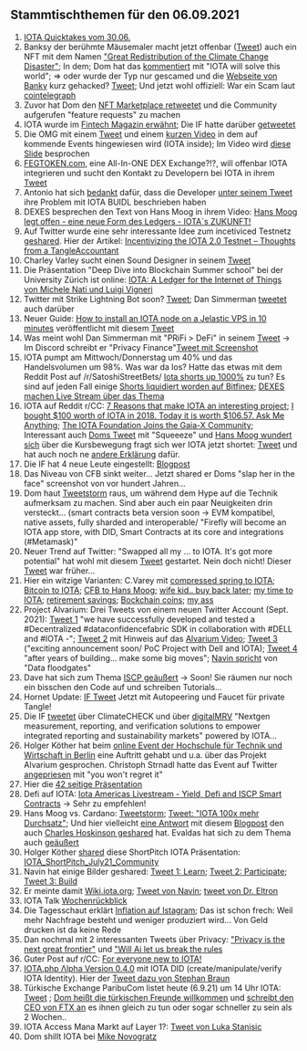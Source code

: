 ## Stammtischthemen für den 06.09.2021

1. [IOTA Quicktakes vom 30.06.](https://www.youtube.com/watch?v=TAlbXu1l6rY)
2. Banksy der berühmte Mäusemaler macht jetzt offenbar ([Tweet](https://twitter.com/pranksy/status/1432624092797079552?s=20)) auch ein NFT mit dem Namen ["Great Redistribution of the Climate Change Disaster"](https://opensea.io/assets/0x495f947276749ce646f68ac8c248420045cb7b5e/769987281610794526370432769847587291321402667277633018751858935165377052673); In dem; Dom hat das [kommentiert](https://twitter.com/DomSchiener/status/1432637900085207041?s=20) mit "IOTA will solve this world"; => oder wurde der Typ nur gescamed und die [Webseite von Banky](https://banksy.co.uk/) kurz gehacked? [Tweet](https://twitter.com/pranksy/status/1432644668056084482?s=20); Und jetzt wohl offiziell: War ein Scam laut [cointelegraph](https://de.cointelegraph.com/news/nft-whale-pranksy-pranked-by-fake-banksy-for-97-7-eth/amp)
3. Zuvor hat Dom den [NFT Marketplace retweetet](https://twitter.com/DomSchiener/status/1432637900085207041?s=20) und die Community aufgerufen "feature requests" zu machen
4. IOTA wurde im [Fintech Magazin erwähnt](https://fintechmagazine.com/digital-payments/blockchain-technology-defi-security-hackers-market); Die IF hatte darüber [getweetet](https://twitter.com/iota/status/1432673759585046532?s=20)
5. Die OMG mit einem [Tweet](https://twitter.com/ObjectMgmtGroup/status/1432710525612445710?s=20) und einem [kurzen Video](https://www.youtube.com/watch?v=vfgaWsq9nkI) in dem auf kommende Events hingewiesen wird (IOTA inside); Im Video wird [diese Slide](https://twitter.com/Vrom14286662/status/1432955246507171841?s=20) besprochen
6. [FEGTOKEN.com](https://fegtoken.com/), eine All-In-ONE DEX Exchange?!?, will offenbar IOTA integrieren und sucht den Kontakt zu Developern bei IOTA in ihrem [Tweet](https://twitter.com/FEGtoken/status/1432632949883740163?s=20)
7. Antonio hat sich [bedankt](https://twitter.com/antonionardella/status/1432982765323100168?s=20) dafür, dass die Developer [unter seinem Tweet](https://twitter.com/antonionardella/status/1432257743767883777?s=20) ihre Problem mit IOTA BUIDL beschrieben haben
8. DEXES besprechen den Text von Hans Moog in ihrem Video: [Hans Moog legt offen - eine neue Form des Ledgers - IOTA´s ZUKUNFT!](https://www.youtube.com/watch?v=DYE1JkcxfIg&t=2707s)
9. Auf Twitter wurde eine sehr interessante Idee zum incetiviced Testnetz [geshared](https://twitter.com/finance_funny/status/1432710351125164038?s=20). Hier der Artikel: [Incentivizing the IOTA 2.0 Testnet – Thoughts from a TangleAccountant](https://funnymanfinance.com/incentivizing-the-iota-2-0-testnet-thoughts-from-a-tangleaccountant/)
10. Charley Varley sucht einen Sound Designer in seinem [Tweet](https://twitter.com/c_varley/status/1432724873495908363?s=20)
11. Die Präsentation "Deep Dive into Blockchain Summer school" bei der University Zürich ist online: [IOTA: A Ledger for the Internet of Things von Michele Nati und Luigi Vigneri](https://files.iota.org/media/IOTA-UZH_Deep_dive_blockchain_summer_school_-July2021.pdf)
12. Twitter mit Strike Lightning Bot soon? [Tweet](https://twitter.com/BitcoinMagazine/status/1433032351777492992?s=20); Dan Simmerman [tweetet](https://twitter.com/DanSimerman/status/1433436483487256580?s=20) auch darüber
13. Neuer Guide: [How to install an IOTA node on a Jelastic VPS in 10 minutes](https://iotasonicx.medium.com/how-to-install-an-iota-node-on-a-jelastic-vps-in-10-minutes-4ac352d19742) veröffentlicht mit diesem [Tweet](https://twitter.com/IotaSonic/status/1391370897559273475?s=209)
14. Was meint wohl Dan Simmerman mit "PRiFi > DeFi" in seinem [Tweet](https://twitter.com/DanSimerman/status/1433231764659523585?s=20) -> Im Discord schreibt er "Privacy Finance"[Tweet mit Screenshot](https://twitter.com/Vrom14286662/status/1433342487192604675?s=20)
15. IOTA pumpt am Mittwoch/Donnerstag um 40% und das Handelsvolumen um 98%. Was war da los? Hatte das etwas mit dem Reddit Post auf /r/SatoshiStreetBets/ [Iota shorts up 1000%](https://www.reddit.com/r/SatoshiStreetBets/comments/pfu6vf/iota_shorts_up_1000/?utm_source=share&utm_medium=web2x&context=3) zu tun? Es sind auf jeden Fall einige [Shorts liquidiert worden auf Bitfinex](https://datamish.com/iotusd); [DEXES machen Live Stream über das Thema](https://www.youtube.com/watch?v=v-FD6bTtoqc)
16. IOTA auf Reddit r/CC: [7 Reasons that make IOTA an interesting project](https://www.reddit.com/r/CryptoCurrency/comments/pejsmn/7_reasons_that_make_iota_an_interesting_project/?utm_source=share&utm_medium=web2x&context=3); [I bought $100 worth of IOTA in 2018. Today it is worth $106.57. Ask Me Anything](https://www.reddit.com/r/CryptoCurrency/comments/pf2qap/i_bought_100_worth_of_iota_in_2018_today_it_is/?utm_source=share&utm_medium=web2x&context=3); [The IOTA Foundation Joins the Gaia-X Community](https://www.reddit.com/r/CryptoCurrency/comments/pgcn1u/the_iota_foundation_joins_the_gaiax_community/?utm_source=share&utm_medium=web2x&context=3); Interessant auch [Doms Tweet](https://twitter.com/DomSchiener/status/1433409763635875846?s=20) mit "Squeeeze" und [Hans Moog wundert sich](https://twitter.com/hus_qy/status/1433420573548290051?s=20) über die Kursbewegung fragt sich wer IOTA jetzt shortet: [Tweet](https://twitter.com/hus_qy/status/1433421581963776002?s=20) und hat auch noch ne [andere Erklärung](https://twitter.com/hus_qy/status/1433422372447522828?s=20) dafür.
17. Die IF hat 4 neue Leute eingestellt: [Blogpost](https://blog.iota.org/welcome-to-the-iota-foundation-september-2021/)
18. Das Niveau von CFB sinkt weiter... Jetzt shared er Doms "slap her in the face" screenshot von vor hundert Jahren...
19. Dom haut [Tweetstorm](https://twitter.com/DomSchiener/status/1433419722574340097?s=20) raus, um während dem Hype auf die Technik aufmerksam zu machen. Sind aber auch ein paar Neuigkeiten drin versteckt... (smart contracts beta version soon -> EVM kompatibel, native assets, fully sharded and interoperable/ "Firefly will become an IOTA app store, with DID, Smart Contracts at its core and integrations (#Metamask)"
20. Neuer Trend auf Twitter: "Swapped all my ... to IOTA. It's got more potential" hat wohl mit diesem [Tweet](https://twitter.com/CarpeDiem_crypt/status/1433144801247956996?s=20) gestartet. Nein doch nicht! Dieser [Tweet](https://twitter.com/Michael39904737/status/1433120370807222272?s=20) war früher... 
21. Hier ein witzige Varianten: C.Varey mit [compressed spring to IOTA](https://twitter.com/c_varley/status/1433537804915539970?s=20); [Bitcoin to IOTA](https://twitter.com/1otaK1ng/status/1433335977330847746?s=20); [CFB to Hans Moog](https://twitter.com/Vrom14286662/status/1433550074164899886?s=20); [wife kid.. buy back later](https://twitter.com/Thomas_IOTA/status/1433522902821859331?s=20); [my time to IOTA](https://twitter.com/Vrom14286662/status/1433420720650928133?s=20); [retirement savings](https://twitter.com/unseriouscandle/status/1433449919805894657?s=20); [Bockchain coins](https://twitter.com/OTTI28518618/status/1433335083449081856?s=20); [my ass](https://twitter.com/SenfdaTzu/status/1433386751771484171?s=20)
22. Project Alvarium: Drei Tweets von einem neuen Twitter Account (Sept. 2021): [Tweet 1](https://twitter.com/ProjectAlvarium/status/1433719578870300672?s=20) "we have successfully developed and tested a #Decentralized #dataconfidencefabric SDK in collaboration with #DELL and #IOTA -"; [Tweet 2](https://twitter.com/ProjectAlvarium/status/1433719860429742081?s=20) mit Hinweis auf das [Alvarium Video](https://www.youtube.com/watch?v=88KbYmlkFdw&feature=youtu.be); [Tweet 3](https://twitter.com/ProjectAlvarium/status/1433720064419696643?s=20) ("exciting announcement soon/ PoC Project with Dell and IOTA); [Tweet 4](https://twitter.com/ProjectAlvarium/status/1433751704172961793?s=20) "after years of building... make some big moves"; [Navin spricht](https://twitter.com/navinram999/status/1433724192504098816) von "Data floodgates"
23. Dave hat sich zum Thema [ISCP geäußert](https://twitter.com/Vrom14286662/status/1433967200197660679?s=20) -> Soon! Sie räumen nur noch ein bisschen den Code auf und schreiben Tutorials...
24. Hornet Update: [IF Tweet](https://twitter.com/iota/status/1433400948236357633?s=20) Jetzt mit Autopeering und Faucet für private Tangle!
25. Die IF [tweetet](https://twitter.com/iota/status/1433489984091217921?s=19) über ClimateCHECK und über [digitalMRV](https://www.digitalmrv.earth/) "Nextgen measurement, reporting, and verification solutions to empower integrated reporting and sustainability markets"  powered by IOTA...
26. Holger Köther hat beim [online Event der Hochschule für Technik und Wirtschaft in Berlin](https://twitter.com/iota/status/1433429809938403339?s=20) eine Auftritt gehabt und u.a. über das Projekt Alvarium gesprochen. Christoph Strnadl hatte das Event auf Twitter [angepriesen](https://twitter.com/archimate/status/1433440902559813635?s=20) mit "you won't regret it"
27. Hier die [42 seitige Präsentation](https://docs.google.com/presentation/d/1xTZkFHvnXYj8cXNGeUhV5o9hDI8z6wK1DkJMpghLP1E/edit#slide=id.g84ab2ae412_44_5)
28. Defi auf IOTA: [Iota Americas Livestream - Yield, Defi and ISCP Smart Contracts](https://www.youtube.com/watch?v=LJmdnR6QDcM) -> Sehr zu empfehlen!
29. Hans Moog vs. Cardano: [Tweetstorm](https://twitter.com/hus_qy/status/1434127514662801411?s=20); [Tweet: "IOTA 100x mehr Durchsatz"](https://twitter.com/hus_qy/status/1434180201274122243?s=20); Und hier vielleicht [eine Antwort](https://twitter.com/SundaeSwap/status/1434304535061729281?s=20) mit diesem [Blogpost](https://sundaeswap-finance.medium.com/concurrency-state-cardano-c160f8c07575) den auch [Charles Hoskinson geshared](https://twitter.com/IOHK_Charles/status/1434360073724235776?s=20) hat. Evaldas hat sich zu dem Thema auch [geäußert](https://twitter.com/IOTA_crypto/status/1434398323629297664?s=20)
30. Holger Köther [shared](https://twitter.com/HolgerKoether/status/1434158496757465089?s=20) diese ShortPitch IOTA Präsentation: [IOTA_ShortPitch_July21_Community](https://docs.google.com/presentation/d/1MScJeLwWq0ac_uafKIMU0OYUMVdm3CTYUYtiatHVZOI/edit#slide=id.gb822ef36b3_1_41)
31. Navin hat einige Bilder geshared: [Tweet 1: Learn](https://twitter.com/navinram999/status/1433528672422555668?s=20); [Tweet 2: Participate](https://twitter.com/navinram999/status/1433710262176075796?s=20); [Tweet 3: Build](https://twitter.com/navinram999/status/1434047429305937920?s=20)
32. Er meinte damit [Wiki.iota.org](https://wiki.iota.org/); [Tweet von Navin](https://twitter.com/navinram999/status/1434607531163328518?s=20); [tweet von Dr. Eltron](https://twitter.com/Dr_Electron/status/1434608441822167041?s=20)
33. IOTA Talk [Wochenrückblick](https://www.iota-talk.com/index.php?article/116-wochenr%C3%BCckblick-vom-29-august-bis-4-september-2021/)
34. Die Tagesschaut erklärt [Inflation auf Istagram](https://www.instagram.com/p/CTcUh2nooTH/?utm_medium=share_sheet); Das ist schon frech: Weil mehr Nachfrage besteht und weniger produziert wird... Von Geld drucken ist da keine Rede
35. Dan nochmal mit 2 interessanten Tweets über Privacy: ["Privacy is the next great frontier"](https://twitter.com/DanSimerman/status/1434600556056784898?s=20) und ["Will Ai let us break the rules](https://twitter.com/DanSimerman/status/1434674530736353284?s=20)
36. Guter Post auf r/CC: [For everyone new to IOTA!](https://www.reddit.com/r/CryptoCurrency/comments/phc108/for_everyone_new_to_iota/?utm_medium=android_app&utm_source=share)
37. [IOTA.php Λlpha Version 0.4.0](https://github.com/iota-community/iota.php) mit IOTA DID (create/manipulate/verify IOTA Identity).  Hier der [Tweet dazu von Stephan Braun](https://twitter.com/IOTAphp/status/1434788140691165185?s=20)
38. Türkische Exchange ParibuCom listet heute (6.9.21) um 14 Uhr IOTA: [Tweet](https://twitter.com/ParibuCom/status/1434804307518496770?s=20) ; [Dom heißt die türkischen Freunde willkommen](https://twitter.com/DomSchiener/status/1434836183406858240?s=20) und [schreibt den CEO von FTX an](https://twitter.com/DomSchiener/status/1434838868457664514?s=20) es ihnen gleich zu tun oder sogar schneller zu sein als 2 Wochen..
39. IOTA Access Mana Markt auf Layer 1?: [Tweet von Luka Stanisic](https://twitter.com/lukastanisic99/status/1434861234860478465?s=20)
40. Dom shillt IOTA bei [Mike Novogratz](https://twitter.com/DomSchiener/status/1434606942488563714?s=20)
